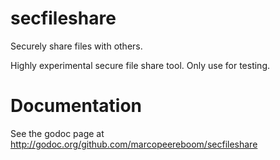 secfileshare
============

Securely share files with others.

Highly experimental secure file share tool.
Only use for testing.

Documentation
=============

See the godoc page at http://godoc.org/github.com/marcopeereboom/secfileshare

